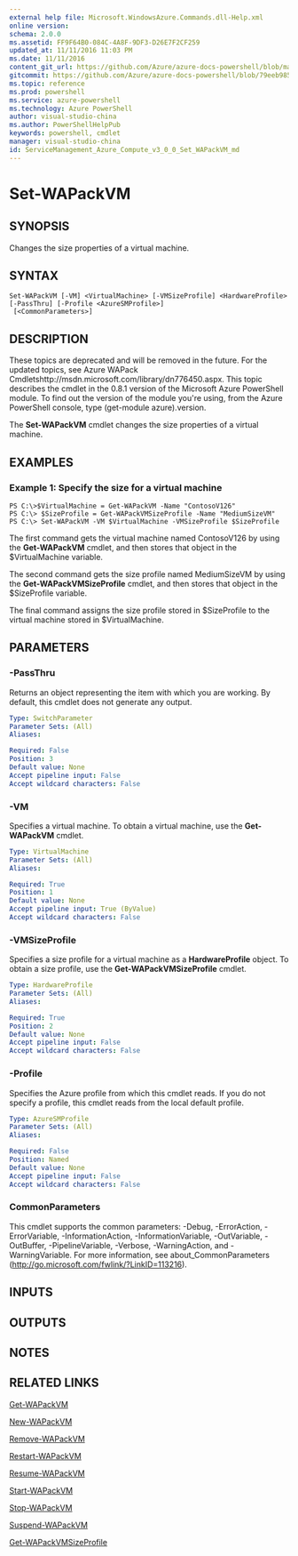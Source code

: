 ```yaml
---
external help file: Microsoft.WindowsAzure.Commands.dll-Help.xml
online version: 
schema: 2.0.0
ms.assetid: FF9F64B0-084C-4A8F-9DF3-D26E7F2CF259
updated_at: 11/11/2016 11:03 PM
ms.date: 11/11/2016
content_git_url: https://github.com/Azure/azure-docs-powershell/blob/master/azureps-cmdlets-docs/ServiceManagement/Azure.Compute/v3.0.0/Set-WAPackVM.md
gitcommit: https://github.com/Azure/azure-docs-powershell/blob/79eeb985ea480979357fb4695832a0c3d29a48bf/azureps-cmdlets-docs/ServiceManagement/Azure.Compute/v3.0.0/Set-WAPackVM.md
ms.topic: reference
ms.prod: powershell
ms.service: azure-powershell
ms.technology: Azure PowerShell
author: visual-studio-china
ms.author: PowerShellHelpPub
keywords: powershell, cmdlet
manager: visual-studio-china
id: ServiceManagement_Azure_Compute_v3_0_0_Set_WAPackVM_md
---
```


# Set-WAPackVM

## SYNOPSIS
Changes the size properties of a virtual machine.

## SYNTAX

```
Set-WAPackVM [-VM] <VirtualMachine> [-VMSizeProfile] <HardwareProfile> [-PassThru] [-Profile <AzureSMProfile>]
 [<CommonParameters>]
```

## DESCRIPTION
These topics are deprecated and will be removed in the future.
For the updated topics, see  Azure WAPack Cmdletshttp://msdn.microsoft.com/library/dn776450.aspx.
This topic describes the cmdlet in the 0.8.1 version of the Microsoft Azure PowerShell module.
To find out the version of the module you're using, from the Azure PowerShell console, type (get-module azure).version.

The **Set-WAPackVM** cmdlet changes the size properties of a virtual machine.

## EXAMPLES

### Example 1: Specify the size for a virtual machine
```
PS C:\>$VirtualMachine = Get-WAPackVM -Name "ContosoV126"
PS C:\> $SizeProfile = Get-WAPackVMSizeProfile -Name "MediumSizeVM"
PS C:\> Set-WAPackVM -VM $VirtualMachine -VMSizeProfile $SizeProfile
```

The first command gets the virtual machine named ContosoV126 by using the **Get-WAPackVM** cmdlet, and then stores that object in the $VirtualMachine variable.

The second command gets the size profile named MediumSizeVM by using the **Get-WAPackVMSizeProfile** cmdlet, and then stores that object in the $SizeProfile variable.

The final command assigns the size profile stored in $SizeProfile to the virtual machine stored in $VirtualMachine.

## PARAMETERS

### -PassThru
Returns an object representing the item with which you are working.
By default, this cmdlet does not generate any output.

```yaml
Type: SwitchParameter
Parameter Sets: (All)
Aliases: 

Required: False
Position: 3
Default value: None
Accept pipeline input: False
Accept wildcard characters: False
```

### -VM
Specifies a virtual machine.
To obtain a virtual machine, use the **Get-WAPackVM** cmdlet.

```yaml
Type: VirtualMachine
Parameter Sets: (All)
Aliases: 

Required: True
Position: 1
Default value: None
Accept pipeline input: True (ByValue)
Accept wildcard characters: False
```

### -VMSizeProfile
Specifies a size profile for a virtual machine as a **HardwareProfile** object.
To obtain a size profile, use the **Get-WAPackVMSizeProfile** cmdlet.

```yaml
Type: HardwareProfile
Parameter Sets: (All)
Aliases: 

Required: True
Position: 2
Default value: None
Accept pipeline input: False
Accept wildcard characters: False
```

### -Profile
Specifies the Azure profile from which this cmdlet reads.
If you do not specify a profile, this cmdlet reads from the local default profile.

```yaml
Type: AzureSMProfile
Parameter Sets: (All)
Aliases: 

Required: False
Position: Named
Default value: None
Accept pipeline input: False
Accept wildcard characters: False
```

### CommonParameters
This cmdlet supports the common parameters: -Debug, -ErrorAction, -ErrorVariable, -InformationAction, -InformationVariable, -OutVariable, -OutBuffer, -PipelineVariable, -Verbose, -WarningAction, and -WarningVariable. For more information, see about_CommonParameters (http://go.microsoft.com/fwlink/?LinkID=113216).

## INPUTS

## OUTPUTS

## NOTES

## RELATED LINKS

[Get-WAPackVM](xref:ServiceManagement/Azure.Compute/v3.0.0/Get-WAPackVM.md)

[New-WAPackVM](xref:ServiceManagement/Azure.Compute/v3.0.0/New-WAPackVM.md)

[Remove-WAPackVM](xref:ServiceManagement/Azure.Compute/v3.0.0/Remove-WAPackVM.md)

[Restart-WAPackVM](xref:ServiceManagement/Azure.Compute/v3.0.0/Restart-WAPackVM.md)

[Resume-WAPackVM](xref:ServiceManagement/Azure.Compute/v3.0.0/Resume-WAPackVM.md)

[Start-WAPackVM](xref:ServiceManagement/Azure.Compute/v3.0.0/Start-WAPackVM.md)

[Stop-WAPackVM](xref:ServiceManagement/Azure.Compute/v3.0.0/Stop-WAPackVM.md)

[Suspend-WAPackVM](xref:ServiceManagement/Azure.Compute/v3.0.0/Suspend-WAPackVM.md)

[Get-WAPackVMSizeProfile](xref:ServiceManagement/Azure.Compute/v3.0.0/Get-WAPackVMSizeProfile.md)


